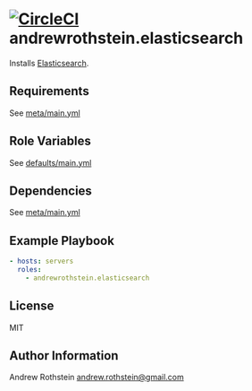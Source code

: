 [![CircleCI](https://circleci.com/gh/andrewrothstein/ansible-elasticsearch.svg?style=svg)](https://circleci.com/gh/andrewrothstein/ansible-elasticsearch)
andrewrothstein.elasticsearch
=============================

Installs [Elasticsearch](https://www.elastic.co/).

Requirements
------------

See [meta/main.yml](meta/main.yml)

Role Variables
--------------

See [defaults/main.yml](defaults/main.yml)

Dependencies
------------

See [meta/main.yml](meta/main.yml)

Example Playbook
----------------

```yml
- hosts: servers
  roles:
    - andrewrothstein.elasticsearch
```

License
-------

MIT

Author Information
------------------

Andrew Rothstein <andrew.rothstein@gmail.com>
